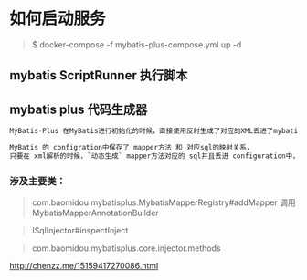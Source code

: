

# 如何启动服务

> $ docker-compose -f mybatis-plus-compose.yml up -d


## mybatis ScriptRunner 执行脚本



## mybatis plus 代码生成器

```java
MyBatis-Plus 在MyBatis进行初始化的时候，直接使用反射生成了对应的XML丢进了mybatis 容器中

MyBatis 的 configration中保存了 mapper方法 和 对应sql的映射关系，
只要在 xml解析的时候，`动态生成` mapper方法对应的 sql并且丢进 configuration中，就可以实现MyBatis的增强！
```

### 涉及主要类：

> com.baomidou.mybatisplus.MybatisMapperRegistry#addMapper 调用 MybatisMapperAnnotationBuilder

> ISqlInjector#inspectInject

> com.baomidou.mybatisplus.core.injector.methods


<http://chenzz.me/15159417270086.html>
